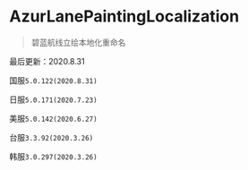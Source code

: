 # AzurLanePaintingLocalization
> 碧蓝航线立绘本地化重命名

最后更新：2020.8.31

国服`5.0.122(2020.8.31)`

日服`5.0.171(2020.7.23)`

美服`5.0.142(2020.6.27)`

台服`3.3.92(2020.3.26)`

韩服`3.0.297(2020.3.26)`